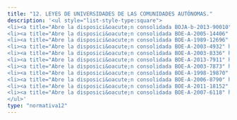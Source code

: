 ```yaml
---
title: "12. LEYES DE UNIVERSIDADES DE LAS COMUNIDADES AUTÓNOMAS."
description: '<ul style="list-style-type:square">
<li><a title="Abre la disposici&oacute;n consolidada BOJA-b-2013-90010" href="https://www.boe.es/buscar/act.php?id=BOJA-b-2013-90010" target="_blank" rel="noopener">Ley Andaluza de Universidades</a></li>
<li><a title="Abre la disposici&oacute;n consolidada BOE-A-2005-14406" href="https://www.boe.es/buscar/act.php?id=BOE-A-2005-14406" target="_blank" rel="noopener">Ley de Ordenaci&oacute;n del Sistema Universitario de Arag&oacute;n</a></li>
<li><a title="Abre la disposici&oacute;n consolidada BOE-A-1989-12696" href="https://www.boe.es/buscar/act.php?id=BOE-A-1989-12696" target="_blank" rel="noopener">Ley de Reorganizaci&oacute;n Universitaria de Canarias</a></li>
<li><a title="Abre la disposici&oacute;n consolidada BOE-A-2003-4932" href="https://www.boe.es/buscar/act.php?id=BOE-A-2003-4932" target="_blank" rel="noopener">Ley de Universidades de Catalu&ntilde;a</a></li>
<li><a title="Abre la disposici&oacute;n consolidada BOE-A-2003-8336" href="https://www.boe.es/buscar/act.php?id=BOE-A-2003-8336" target="_blank" rel="noopener">Ley de Universidades de Castilla y Le&oacute;n</a></li>
<li><a title="Abre la disposici&oacute;n consolidada BOE-A-2013-7911" href="https://www.boe.es/buscar/act.php?id=BOE-A-2013-7911" target="_blank" rel="noopener">Ley del Sistema universitario de Galicia</a></li>
<li><a title="Abre la disposici&oacute;n consolidada BOE-A-2003-7873" href="https://www.boe.es/buscar/act.php?id=BOE-A-2003-7873" target="_blank" rel="noopener">Ley de organizaci&oacute;n institucional del sistema universitario de las Illes Balears</a></li>
<li><a title="Abre la disposici&oacute;n consolidada BOE-A-1998-19870" href="https://www.boe.es/buscar/act.php?id=BOE-A-1998-19870" target="_blank" rel="noopener">Ley de Coordinaci&oacute;n Universitaria de la Comunidad de Madrid</a></li>
<li><a title="Abre la disposici&oacute;n consolidada BOE-A-2006-8790" href="https://www.boe.es/buscar/act.php?id=BOE-A-2006-8790" target="_blank" rel="noopener">Ley de Universidades de la Regi&oacute;n de Murcia</a></li>
<li><a title="Abre la disposici&oacute;n consolidada BOE-A-2011-18152" href="https://www.boe.es/buscar/act.php?id=BOE-A-2011-18152" target="_blank" rel="noopener">Ley del Sistema Universitario Vasco</a></li>
<li><a title="Abre la disposici&oacute;n consolidada BOE-A-2007-6118" href="https://www.boe.es/buscar/act.php?id=BOE-A-2007-6118" target="_blank" rel="noopener">Ley de coordinaci&oacute;n del Sistema Universitario Valenciano</a></li>
</ul>'
type: "normativa12"
---
```

